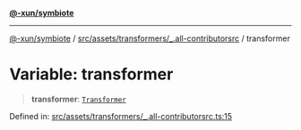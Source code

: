 [**@-xun/symbiote**](../../../../../README.md)

***

[@-xun/symbiote](../../../../../README.md) / [src/assets/transformers/\_.all-contributorsrc](../README.md) / transformer

# Variable: transformer

> **transformer**: [`Transformer`](../../../type-aliases/Transformer.md)

Defined in: [src/assets/transformers/\_.all-contributorsrc.ts:15](https://github.com/Xunnamius/symbiote/blob/feca973a0a29b4194f5e9720a5df04c799f6fa94/src/assets/transformers/_.all-contributorsrc.ts#L15)
